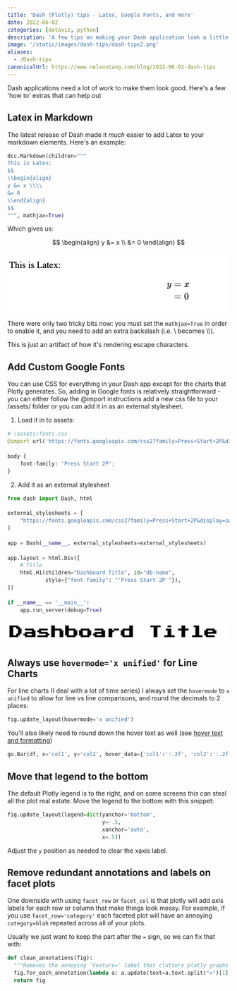 ```yaml
---
title: 'Dash (Plotly) tips - Latex, Google Fonts, and more'
date: 2022-06-02
categories: [dataviz, python]
description: 'A few tips on making your Dash application look a little better'
image: '/static/images/dash-tips/dash-tips2.png'
aliases:
  - /Dash-tips
canonicalUrl: https://www.nelsontang.com/blog/2022-06-02-dash-tips
---
```


Dash applications need a lot of work to make them look good. Here's a few 'how to' extras that can help out

## Latex in Markdown

The latest release of Dash made it _much_ easier to add Latex to your markdown elements. Here's an example:

```python
dcc.Markdown(children="""
This is Latex:
$$
\\begin{align}
y &= x \\\\
&= 0
\\end{align}
$$
""", mathjax=True)
```

Which gives us:

$$
\begin{align}
y &= x \\
&= 0
\end{align}
$$

![img](/static/images/dash-tips/dash-tips1.png)

There were only two tricky bits now: you must set the `mathjax=True` in order to enable it, and you need to add an extra backslash (i.e. \ becomes \\\\).

This is just an artifact of how it's rendering escape characters.

## Add Custom Google Fonts

You can use CSS for everything in your Dash app except for the charts that Plotly generates. So, adding in Google fonts is relatively straightforward - you can either follow the @import instructions add a new css file to your /assets/ folder or you can add it in as an external stylesheet.

1. Load it in to assets:

```python
# \assets\fonts.css
@import url('https://fonts.googleapis.com/css2?family=Press+Start+2P&display=swap');

body {
    font-family: 'Press Start 2P';
}
```

2. Add it as an external stylesheet

```python
from dash import Dash, html

external_stylesheets = [
    "https://fonts.googleapis.com/css2?family=Press+Start+2P&display=swap"
]

app = Dash(__name__, external_stylesheets=external_stylesheets)

app.layout = html.Div([
    # Title
    html.H1(children="Dashboard Title", id="db-name",
            style={"font-family": "'Press Start 2P'"}),
])

if __name__ == '__main__':
    app.run_server(debug=True)
```

![img](/static/images/dash-tips/dash-tips2.png)

## Always use `hovermode='x unified'` for Line Charts

For line charts (I deal with a lot of time series) I always set the `hovermode` to `x unified` to allow for line vs line comparisons, and round the decimals to 2 places:

```python
fig.update_layout(hovermode='x unified')
```

You'll also likely need to round down the hover text as well (see [hover text and formatting](https://plotly.com/python/hover-text-and-formatting/))

```python
go.Bar(df, x='col1', y='col2', hover_data={'col1':':.2f', 'col2':':.2f'})
```

## Move that legend to the bottom

The default Plotly legend is to the right, and on some screens this can steal all the plot real estate. Move the legend to the bottom with this snippet:

```python
fig.update_layout(legend=dict(yanchor='bottom',
                              y=-.5,
                              xanchor='auto',
                              x=.5))
```

Adjust the `y` position as needed to clear the xaxis label.

## Remove redundant annotations and labels on facet plots

One downside with using `facet_row` or `facet_col` is that plotly will add axis labels for each row or column that make things look messy. For example, if you use `facet_row='category'` each faceted plot will have an annoying `category=blah` repeated across all of your plots.

Usually we just want to keep the part after the `=` sign, so we can fix that with:

```python
def clean_annotations(fig):
  """Removes the annoying 'Feature=' label that clutters plotly graphs when you do facet_row or facet_col"""
  fig.for_each_annotation(lambda a: a.update(text=a.text.split("=")[1]))
  return fig
```
